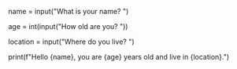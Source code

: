 
name = input("What is your name? ")

age = int(input("How old are you? "))

location = input("Where do you live? ")

print(f"Hello {name}, you are {age} years old and live in {location}.")
